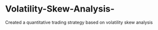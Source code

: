 # Volatility-Skew-Analysis-
Created a quantitative trading strategy based on volatility skew analysis
